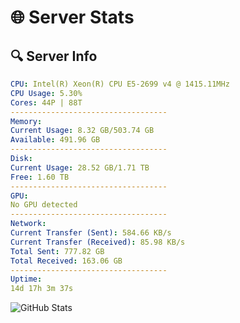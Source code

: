 # 🌐 Server Stats
## 🔍 Server Info
```yaml
CPU: Intel(R) Xeon(R) CPU E5-2699 v4 @ 1415.11MHz
CPU Usage: 5.30%
Cores: 44P | 88T
-----------------------------------
Memory:
Current Usage: 8.32 GB/503.74 GB
Available: 491.96 GB
-----------------------------------
Disk:
Current Usage: 28.52 GB/1.71 TB
Free: 1.60 TB
-----------------------------------
GPU:
No GPU detected
-----------------------------------
Network:
Current Transfer (Sent): 584.66 KB/s
Current Transfer (Received): 85.98 KB/s
Total Sent: 777.82 GB
Total Received: 163.06 GB
-----------------------------------
Uptime:
14d 17h 3m 37s
```
![GitHub Stats](https://img.shields.io/badge/Updated-2025-05-04_10:12:25-blue)